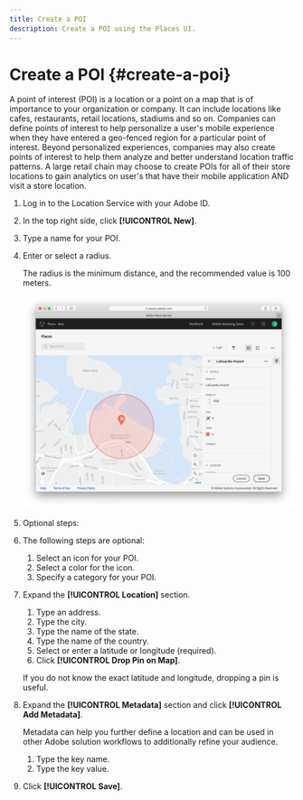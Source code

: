 ```yaml
---
title: Create a POI
description: Create a POI using the Places UI.
---
```


# Create a POI {#create-a-poi}

A point of interest (POI) is a location or a point on a map that is of importance to your organization or company. It can include locations like cafes, restaurants, retail locations, stadiums and so on. Companies can define points of interest to help personalize a user's mobile experience when they have entered a geo-fenced region for a particular point of interest. Beyond personalized experiences, companies may also create points of interest to help them analyze and better understand location traffic patterns. A large retail chain may choose to create POIs for all of their store locations to gain analytics on user's that have their mobile application AND visit a store location.  

1. Log in to the Location Service with your Adobe ID.
1. In the top right side, click **[!UICONTROL New]**. 
1. Type a name for your POI.
1. Enter or select a radius.

    The radius is the minimum distance, and the recommended value is 100 meters.

    ![define a POI](/help/assets/define_poi.png)

1. Optional steps: 
1. The following steps are optional: 

    1. Select an icon for your POI.
    1. Select a color for the icon.
    1. Specify a category for your POI.

1. Expand the **[!UICONTROL Location]** section.

    1. Type an address.
    1. Type the city.
    1. Type the name of the state.
    1. Type the name of the country.
    1. Select or enter a latitude or longitude (required).
    1. Click **[!UICONTROL Drop Pin on Map]**.

    If you do not know the exact latitude and longitude, dropping a pin is useful.

1. Expand the **[!UICONTROL Metadata]** section and click **[!UICONTROL Add Metadata]**.

    Metadata can help you further define a location and can be used in other Adobe solution workflows to additionally refine your audience.

    1. Type the key name.
    1. Type the key value.

1. Click **[!UICONTROL  Save]**.
